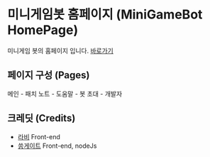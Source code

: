 # 미니게임봇 홈페이지 (MiniGameBot HomePage)

미니게임 봇의 홈페이지 입니다. [바로가기](https://mgbot.happycoding.team/)

## 페이지 구성 (Pages)

메인 - 패치 노트 - 도움말 - 봇 초대 - 개발자

## 크레딧 (Credits)

- [라비](https://github.com/lavi27) Front-end
- [씅게이트](https://github.com/kms0219kms) Front-end, nodeJs
